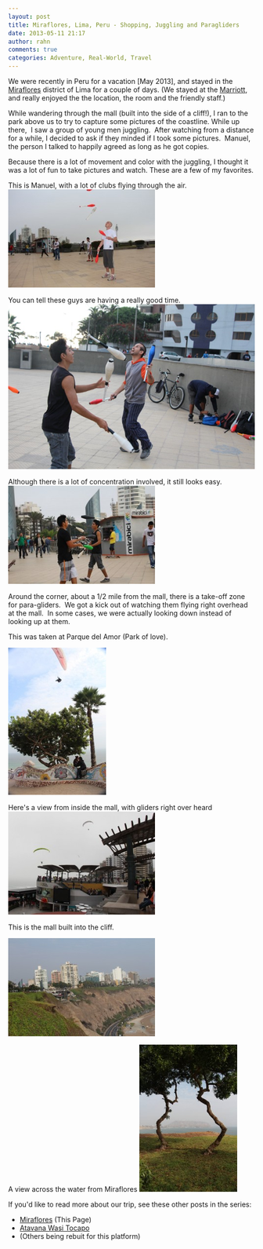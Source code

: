 ```yaml
---
layout: post
title: Miraflores, Lima, Peru - Shopping, Juggling and Paragliders
date: 2013-05-11 21:17
author: rahn
comments: true
categories: Adventure, Real-World, Travel
---
```

We were recently in Peru for a vacation [May 2013], and stayed in the <a target="_blank"  href="http://en.wikipedia.org/wiki/Miraflores_District,_Lima">Miraflores</a> district of Lima for a couple of days. (We stayed at the <a target="_blank"  href="http://www.marriott.com/hotels/travel/limdt-jw-marriott-hotel-lima/">Marriott</a>, and really enjoyed the the location, the room and the friendly staff.)

While wandering through the mall (built into the side of a cliff!), I ran to the park above us to try to capture some pictures of the coastline. While up there,  I saw a group of young men juggling.  After watching from a distance for a while, I decided to ask if they minded if I took some pictures.  Manuel, the person I talked to happily agreed as long as he got copies.

Because there is a lot of movement and color with the juggling, I thought it was a lot of fun to take pictures and watch. These are a few of my favorites.

This is Manuel, with a lot of clubs flying through the air.
![juggling](/assets/images/2013/Juggling-Miraflores-Manuel-2013-05-03-7-300x200.jpg)

You can tell these guys are having a really good time.
![juggling](/assets/images/2013/Juggling-Miraflores-dual-2013-05-03-108.jpg) 

Although there is a lot of concentration involved, it still looks easy.
![juggling](/assets/images/2013/Juggling-Miraflores-Dual-2013-05-03-31-300x200.jpg)

Around the corner, about a 1/2 mile from the mall, there is a take-off zone for para-gliders.  We got a kick out of watching them flying right overhead at the mall.  In some cases, we were actually looking down instead of looking up at them.

This was taken at Parque del Amor (Park of love).

![para-gliders](/assets/images/2013/Paragliding-over-Park-de-amor-200x300.jpg)

Here's a view from inside the mall, with gliders right over heard
![para-gliders](/assets/images/2013/Paragliding-over-mall-300x210.jpg)

This is the mall built into the cliff.

![para-gliders](/assets/images/2013/Mall-in-cliff-in-Miraflores-300x200.jpg)

A view across the water from Miraflores
![para-gliders](/assets/images/2013/View-from-coast-of-Miraflores-200x300.jpg)

If you'd like to read more about our trip, see these other posts in the series:
* [Miraflores](http://gonesomewhere.com/miraflores-lima-peru-shopping-juggling-and-paragliders) (This Page)
* [Atavana Wasi Tocapo](http://gonesomewhere.com/peru-a-trip-to-the-cooperative-of-weavers-atawana-wasi-tocapo-co-op)
* (Others being rebuit for this platform)